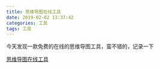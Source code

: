 ```yaml
---
title: 思维导图在线工具
date: 2019-02-02 13:37:42
categories: 工具
tags: 工具
---
```


今天发现一款免费的在线的思维导图工具，蛮不错的，记录一下


[思维导图在线工具](https://www.processon.com)